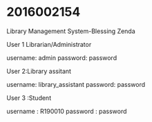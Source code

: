 # 2016002154
Library Management System-Blessing Zenda


User 1  Librarian/Administrator

username: admin
password: password

User 2:Library assitant

username: library_assistant
password: password


User 3 :Student

username : R190010
password : password
